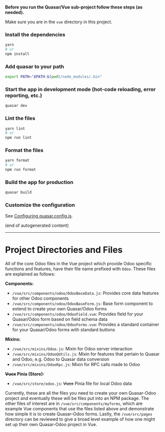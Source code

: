 **Before you run the Quasar/Vue sub-project follow these steps (as needed).**

Make sure you are in the `vue` directory in this project.


### Install the dependencies
```bash
yarn
# or
npm install
```

### Add quasar to your path
```bash
export PATH="$PATH:$(pwd)/node_modules/.bin"
```


### Start the app in development mode (hot-code reloading, error reporting, etc.)
```bash
quasar dev
```


### Lint the files
```bash
yarn lint
# or
npm run lint
```


### Format the files
```bash
yarn format
# or
npm run format
```



### Build the app for production
```bash
quasar build
```

### Customize the configuration
See [Configuring quasar.config.js](https://v2.quasar.dev/quasar-cli-vite/quasar-config-js).

(end of autogenerated content)

---

# Project Directories and Files

All of the core Odoo files in the Vue project which provide Odoo specific functions and features, have their file name
prefixed with `Odoo`. These files are explained as follows:

**Components:**

- `/vue/src/components/odoo/OdooBaseData.js`: Provides core data features for other Odoo components
- `/vue/src/components/odoo/OdooBaseForm.js`: Base form component to extend to create your own Quasar/Odoo forms
- `/vue/src/components/odoo/OdooField.vue`: Provides field for your Quasar/Odoo form based on field schema data
- `/vue/src/components/odoo/OdooForms.vue`: Provides a standard container for your Quasar/Odoo forms with standard buttons

**Mixins:**

- `/vue/src/mixins/Odoo.js`: Mixin for Odoo server interaction
- `/vue/src/mixins/OdooQUtils.js`: Mixin for features that pertain to Quasar and Odoo, e.g. Odoo to Quasar data conversion
- `/vue/src/mixins/OdooRpc.js`: Mixin for RPC calls made to Odoo

**~~Vuex~~ Pinia (Store):**

- `/vue/src/store/odoo.js`: ~~Vuex~~ Pinia file for local Odoo data

Currently, these are all the files you need to create your own Quasar-Odoo project and eventually these will be files put
into an NPM package. The other files of interest are in `/vue/src/components/myforms`, which are example Vue components
that use the files listed above and demonstrate how simple it is to create Quasar-Odoo forms. Lastly, the `/vue/src/pages`
directory can be reviewed to give a broad level example of how one might set up their own Quasar-Odoo project in Vue.

